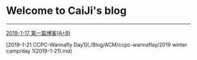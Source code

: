 # Welcome to CaiJi's blog

------------------------

[2019-1-17 第一篇博客(A+B)](./Blog/ACM/someproblem/2019-1-17.md)

[2019-1-21 CCPC-Wannafly Day1](./Blog/ACM/ccpc-wannaflay/2019 winter camp/day 1\(2019-1-21\).md)
